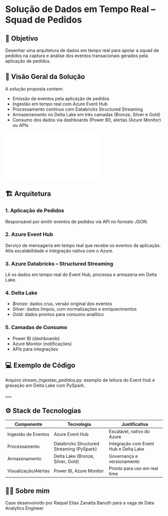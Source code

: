 # Solução de Dados em Tempo Real – Squad de Pedidos

## 📌 Objetivo
Desenhar uma arquitetura de dados em tempo real para apoiar a squad de pedidos na captura e análise dos eventos transacionais gerados pela aplicação de pedidos.

## 🧩 Visão Geral da Solução

A solução proposta contem:
- Emissão de eventos pela aplicação de pedidos
- Ingestão em tempo real com Azure Event Hub
- Processamento contínuo com Databricks Structured Streaming
- Armazenamento no Delta Lake em três camadas (Bronze, Silver e Gold)
- Consumo dos dados via dashboards (Power BI), alertas (Azure Monitor) ou APIs

![Diagrama da Solução](docs/Raquel_diagrama.pdf)

## 🏗️ Arquitetura

### 1. Aplicação de Pedidos
Responsável por emitir eventos de pedidos via API no formato JSON.

### 2. Azure Event Hub
Serviço de mensageria em tempo real que recebe os eventos da aplicação. Alta escalabilidade e integração nativa com o Azure.

### 3. Azure Databricks – Structured Streaming
Lê os dados em tempo real do Event Hub, processa e armazena em Delta Lake.

### 4. Delta Lake
- *Bronze*: dados crus, versão original dos eventos
- *Silver*: dados limpos, com normalizações e enriquecimentos
- *Gold*: dados prontos para consumo analítico

### 5. Camadas de Consumo
- Power BI (dashboards)
- Azure Monitor (notificações)
- APIs para integrações

## 💻 Exemplo de Código

Arquivo stream_ingestao_pedidos.py: exemplo de leitura do Event Hub e gravação em Delta Lake com PySpark.

[.....](code/stream_ingestao_pedidos.py)

## ⚙️ Stack de Tecnologias

| Componente            | Tecnologia                | Justificativa |
|-----------------------|---------------------------|----------------|
| Ingestão de Eventos   | Azure Event Hub           | Escalável, nativo do Azure |
| Processamento         | Databricks Structured Streaming (PySpark) | Integração com Event Hub e Delta Lake |
| Armazenamento         | Delta Lake (Bronze, Silver, Gold) | Governança e versionamento |
| Visualização/Alertas  | Power BI, Azure Monitor   | Pronto para uso em real time |

## 👩‍💻 Sobre mim

Case desenvolvido por Raquel Elias Zanatta Banuth para a vaga de Data Analytics Engineer 

